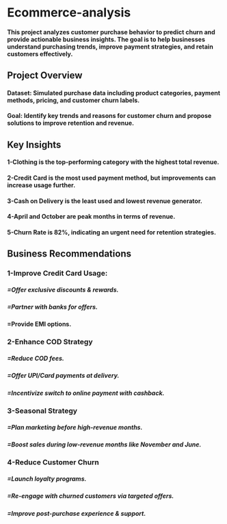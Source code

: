 # Ecommerce-analysis
#### This project analyzes customer purchase behavior to predict churn and provide actionable business insights. The goal is to help businesses understand purchasing trends, improve payment strategies, and retain customers effectively.

## Project Overview
#### Dataset: Simulated purchase data including product categories, payment methods, pricing, and customer churn labels.
#### Goal: Identify key trends and reasons for customer churn and propose solutions to improve retention and revenue.

## Key Insights
#### 1-Clothing is the top-performing category with the highest total revenue.

#### 2-Credit Card is the most used payment method, but improvements can increase usage further.

#### 3-Cash on Delivery is the least used and lowest revenue generator.

#### 4-April and October are peak months in terms of revenue.

#### 5-Churn Rate is 82%, indicating an urgent need for retention strategies.

##  Business Recommendations
### 1-Improve Credit Card Usage:
##### =Offer exclusive discounts & rewards.
##### =Partner with banks for offers.
#### =Provide EMI options.
### 2-Enhance COD Strategy
##### =Reduce COD fees.
##### =Offer UPI/Card payments at delivery.
##### =Incentivize switch to online payment with cashback.
### 3-Seasonal Strategy
##### =Plan marketing before high-revenue months.
##### =Boost sales during low-revenue months like November and June.
### 4-Reduce Customer Churn
##### =Launch loyalty programs.
##### =Re-engage with churned customers via targeted offers.
##### =Improve post-purchase experience & support.





